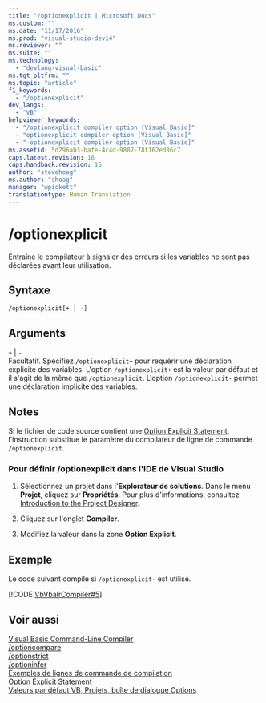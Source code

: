 ```yaml
---
title: "/optionexplicit | Microsoft Docs"
ms.custom: ""
ms.date: "11/17/2016"
ms.prod: "visual-studio-dev14"
ms.reviewer: ""
ms.suite: ""
ms.technology: 
  - "devlang-visual-basic"
ms.tgt_pltfrm: ""
ms.topic: "article"
f1_keywords: 
  - "/optionexplicit"
dev_langs: 
  - "VB"
helpviewer_keywords: 
  - "/optionexplicit compiler option [Visual Basic]"
  - "optionexplicit compiler option [Visual Basic]"
  - "-optionexplicit compiler option [Visual Basic]"
ms.assetid: 5d296ab3-bafe-4c4d-9887-78f162ed86c7
caps.latest.revision: 16
caps.handback.revision: 16
author: "stevehoag"
ms.author: "shoag"
manager: "wpickett"
translationtype: Human Translation
---
```

# /optionexplicit
Entraîne le compilateur à signaler des erreurs si les variables ne sont pas déclarées avant leur utilisation.  
  
## Syntaxe  
  
```  
/optionexplicit[+ | -]  
```  
  
## Arguments  
 `+` &#124; `-`  
 Facultatif.  Spécifiez `/optionexplicit+` pour requérir une déclaration explicite des variables.  L'option `/optionexplicit+` est la valeur par défaut et il s'agit de la même que `/optionexplicit`.  L'option `/optionexplicit-` permet une déclaration implicite des variables.  
  
## Notes  
 Si le fichier de code source contient une [Option Explicit Statement](../../../visual-basic/language-reference/statements/option-explicit-statement.md), l'instruction substitue le paramètre du compilateur de ligne de commande `/optionexplicit`.  
  
### Pour définir \/optionexplicit dans l'IDE de Visual Studio  
  
1.  Sélectionnez un projet dans l'**Explorateur de solutions**.  Dans le menu **Projet**, cliquez sur **Propriétés**.  Pour plus d'informations, consultez [Introduction to the Project Designer](http://msdn.microsoft.com/fr-fr/898dd854-c98d-430c-ba1b-a913ce3c73d7).  
  
2.  Cliquez sur l'onglet **Compiler**.  
  
3.  Modifiez la valeur dans la zone **Option Explicit**.  
  
## Exemple  
 Le code suivant compile si `/optionexplicit-` est utilisé.  
  
 [!CODE [VbVbalrCompiler#5](../CodeSnippet/VS_Snippets_VBCSharp/VbVbalrCompiler#5)]  
  
## Voir aussi  
 [Visual Basic Command\-Line Compiler](../../../visual-basic/reference/command-line-compiler/index.md)   
 [\/optioncompare](../../../visual-basic/reference/command-line-compiler/optioncompare.md)   
 [\/optionstrict](../../../visual-basic/reference/command-line-compiler/optionstrict.md)   
 [\/optioninfer](../../../visual-basic/reference/command-line-compiler/optioninfer.md)   
 [Exemples de lignes de commande de compilation](../../../visual-basic/reference/command-line-compiler/sample-compilation-command-lines.md)   
 [Option Explicit Statement](../../../visual-basic/language-reference/statements/option-explicit-statement.md)   
 [Valeurs par défaut VB, Projets, boîte de dialogue Options](/visual-studio/ide/reference/visual-basic-defaults-projects-options-dialog-box)